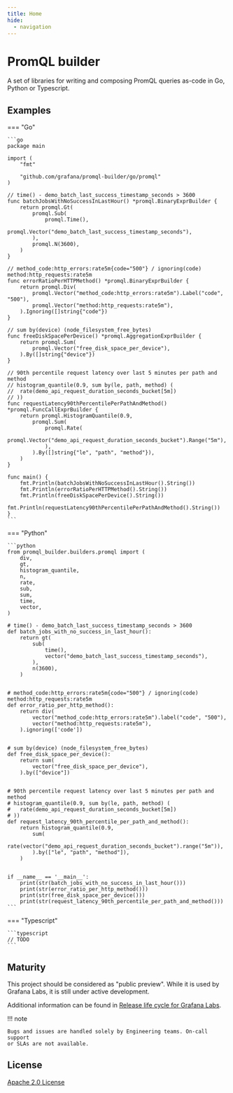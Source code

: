 ```yaml
---
title: Home
hide:
  - navigation
---
```


# PromQL builder

A set of libraries for writing and composing PromQL queries as-code in Go,
Python or Typescript.

## Examples

=== "Go"

    ```go
    package main

    import (
        "fmt"

        "github.com/grafana/promql-builder/go/promql"
    )

    // time() - demo_batch_last_success_timestamp_seconds > 3600
    func batchJobsWithNoSuccessInLastHour() *promql.BinaryExprBuilder {
        return promql.Gt(
            promql.Sub(
                promql.Time(),
                promql.Vector("demo_batch_last_success_timestamp_seconds"),
            ),
            promql.N(3600),
        )
    }

    // method_code:http_errors:rate5m{code="500"} / ignoring(code) method:http_requests:rate5m
    func errorRatioPerHTTPMethod() *promql.BinaryExprBuilder {
        return promql.Div(
            promql.Vector("method_code:http_errors:rate5m").Label("code", "500"),
            promql.Vector("method:http_requests:rate5m"),
        ).Ignoring([]string{"code"})
    }

    // sum by(device) (node_filesystem_free_bytes)
    func freeDiskSpacePerDevice() *promql.AggregationExprBuilder {
        return promql.Sum(
            promql.Vector("free_disk_space_per_device"),
        ).By([]string{"device"})
    }

    // 90th percentile request latency over last 5 minutes per path and method
    // histogram_quantile(0.9, sum by(le, path, method) (
    //	rate(demo_api_request_duration_seconds_bucket[5m])
    // ))
    func requestLatency90thPercentilePerPathAndMethod() *promql.FuncCallExprBuilder {
        return promql.HistogramQuantile(0.9,
            promql.Sum(
                promql.Rate(
                    promql.Vector("demo_api_request_duration_seconds_bucket").Range("5m"),
                ),
            ).By([]string{"le", "path", "method"}),
        )
    }

    func main() {
        fmt.Println(batchJobsWithNoSuccessInLastHour().String())
        fmt.Println(errorRatioPerHTTPMethod().String())
        fmt.Println(freeDiskSpacePerDevice().String())
        fmt.Println(requestLatency90thPercentilePerPathAndMethod().String())
    }
    ```

=== "Python"

    ```python
    from promql_builder.builders.promql import (
        div,
        gt,
        histogram_quantile,
        n,
        rate,
        sub,
        sum,
        time,
        vector,
    )

    # time() - demo_batch_last_success_timestamp_seconds > 3600
    def batch_jobs_with_no_success_in_last_hour():
        return gt(
            sub(
                time(),
                vector("demo_batch_last_success_timestamp_seconds"),
            ),
            n(3600),
        )


    # method_code:http_errors:rate5m{code="500"} / ignoring(code) method:http_requests:rate5m
    def error_ratio_per_http_method():
        return div(
            vector("method_code:http_errors:rate5m").label("code", "500"),
            vector("method:http_requests:rate5m"),
        ).ignoring(['code'])


    # sum by(device) (node_filesystem_free_bytes)
    def free_disk_space_per_device():
        return sum(
            vector("free_disk_space_per_device"),
        ).by(["device"])


    # 90th percentile request latency over last 5 minutes per path and method
    # histogram_quantile(0.9, sum by(le, path, method) (
    #	rate(demo_api_request_duration_seconds_bucket[5m])
    # ))
    def request_latency_90th_percentile_per_path_and_method():
        return histogram_quantile(0.9,
            sum(
                rate(vector("demo_api_request_duration_seconds_bucket").range("5m")),
            ).by(["le", "path", "method"]),
        )


    if __name__ == '__main__':
        print(str(batch_jobs_with_no_success_in_last_hour()))
        print(str(error_ratio_per_http_method()))
        print(str(free_disk_space_per_device()))
        print(str(request_latency_90th_percentile_per_path_and_method()))
    ```

=== "Typescript"

    ```typescript
    // TODO
    ```

## Maturity

This project should be considered as "public preview". While it is used by
Grafana Labs, it is still under active development.

Additional information can be found in
[Release life cycle for Grafana Labs](https://grafana.com/docs/release-life-cycle/).

!!! note

    Bugs and issues are handled solely by Engineering teams. On-call support
    or SLAs are not available.

## License

[Apache 2.0 License](https://www.apache.org/licenses/LICENSE-2.0)
